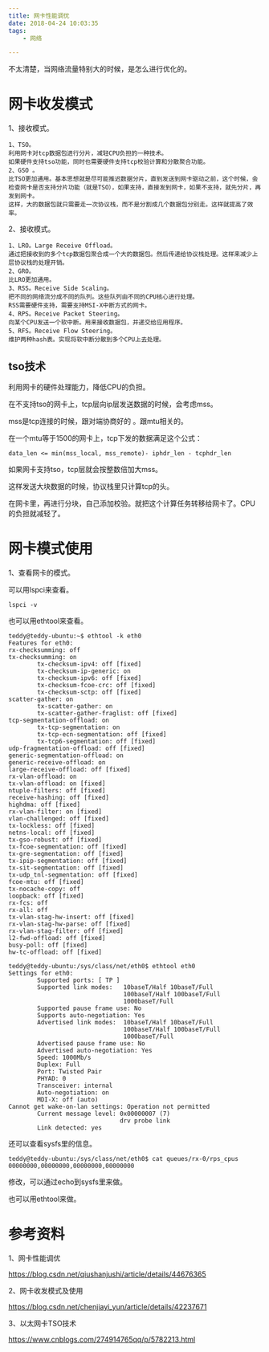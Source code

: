 ```yaml
---
title: 网卡性能调优
date: 2018-04-24 10:03:35
tags:
	- 网络

---
```




不太清楚，当网络流量特别大的时候，是怎么进行优化的。



# 网卡收发模式

1、接收模式。

```
1、TSO。
利用网卡对tcp数据包进行分片，减轻CPU负担的一种技术。
如果硬件支持tso功能，同时也需要硬件支持tcp校验计算和分散聚合功能。
2、GSO 。
比TSO更加通用。基本思想就是尽可能推迟数据分片，直到发送到网卡驱动之前，这个时候，会检查网卡是否支持分片功能（就是TSO），如果支持，直接发到网卡，如果不支持，就先分片，再发到网卡。
这样，大的数据包就只需要走一次协议栈，而不是分割成几个数据包分别走。这样就提高了效率。
```

2、接收模式。

```
1、LRO。Large Receive Offload。
通过把接收到的多个tcp数据包聚合成一个大的数据包。然后传递给协议栈处理。这样来减少上层协议栈的处理开销。
2、GRO。
比LRO更加通用。
3、RSS。Receive Side Scaling。
把不同的网络流分成不同的队列。这些队列由不同的CPU核心进行处理。
RSS需要硬件支持，需要支持MSI-X中断方式的网卡。
4、RPS。Receive Packet Steering。
向某个CPU发送一个软中断。用来接收数据包，并递交给应用程序。
5、RFS。Receive Flow Steering。
维护两种hash表。实现将软中断分散到多个CPU上去处理。
```

## tso技术

利用网卡的硬件处理能力，降低CPU的负担。

在不支持tso的网卡上，tcp层向ip层发送数据的时候，会考虑mss。

mss是tcp连接的时候，跟对端协商好的 。跟mtu相关的。

在一个mtu等于1500的网卡上，tcp下发的数据满足这个公式：

```
data_len <= min(mss_local, mss_remote)- iphdr_len - tcphdr_len
```

如果网卡支持tso，tcp层就会按整数倍加大mss。

这样发送大块数据的时候，协议栈里只计算tcp的头。

在网卡里，再进行分块，自己添加校验。就把这个计算任务转移给网卡了。CPU的负担就减轻了。



# 网卡模式使用

1、查看网卡的模式。

可以用lspci来查看。

```
lspci -v
```

也可以用ethtool来查看。

```
teddy@teddy-ubuntu:~$ ethtool -k eth0
Features for eth0:
rx-checksumming: off
tx-checksumming: on
        tx-checksum-ipv4: off [fixed]
        tx-checksum-ip-generic: on
        tx-checksum-ipv6: off [fixed]
        tx-checksum-fcoe-crc: off [fixed]
        tx-checksum-sctp: off [fixed]
scatter-gather: on
        tx-scatter-gather: on
        tx-scatter-gather-fraglist: off [fixed]
tcp-segmentation-offload: on
        tx-tcp-segmentation: on
        tx-tcp-ecn-segmentation: off [fixed]
        tx-tcp6-segmentation: off [fixed]
udp-fragmentation-offload: off [fixed]
generic-segmentation-offload: on
generic-receive-offload: on
large-receive-offload: off [fixed]
rx-vlan-offload: on
tx-vlan-offload: on [fixed]
ntuple-filters: off [fixed]
receive-hashing: off [fixed]
highdma: off [fixed]
rx-vlan-filter: on [fixed]
vlan-challenged: off [fixed]
tx-lockless: off [fixed]
netns-local: off [fixed]
tx-gso-robust: off [fixed]
tx-fcoe-segmentation: off [fixed]
tx-gre-segmentation: off [fixed]
tx-ipip-segmentation: off [fixed]
tx-sit-segmentation: off [fixed]
tx-udp_tnl-segmentation: off [fixed]
fcoe-mtu: off [fixed]
tx-nocache-copy: off
loopback: off [fixed]
rx-fcs: off
rx-all: off
tx-vlan-stag-hw-insert: off [fixed]
rx-vlan-stag-hw-parse: off [fixed]
rx-vlan-stag-filter: off [fixed]
l2-fwd-offload: off [fixed]
busy-poll: off [fixed]
hw-tc-offload: off [fixed]
```

```
teddy@teddy-ubuntu:/sys/class/net/eth0$ ethtool eth0
Settings for eth0:
        Supported ports: [ TP ]
        Supported link modes:   10baseT/Half 10baseT/Full 
                                100baseT/Half 100baseT/Full 
                                1000baseT/Full 
        Supported pause frame use: No
        Supports auto-negotiation: Yes
        Advertised link modes:  10baseT/Half 10baseT/Full 
                                100baseT/Half 100baseT/Full 
                                1000baseT/Full 
        Advertised pause frame use: No
        Advertised auto-negotiation: Yes
        Speed: 1000Mb/s
        Duplex: Full
        Port: Twisted Pair
        PHYAD: 0
        Transceiver: internal
        Auto-negotiation: on
        MDI-X: off (auto)
Cannot get wake-on-lan settings: Operation not permitted
        Current message level: 0x00000007 (7)
                               drv probe link
        Link detected: yes
```



还可以查看sysfs里的信息。

```
teddy@teddy-ubuntu:/sys/class/net/eth0$ cat queues/rx-0/rps_cpus 
00000000,00000000,00000000,00000000
```

修改，可以通过echo到sysfs里来做。

也可以用ethtool来做。



# 参考资料

1、网卡性能调优

https://blog.csdn.net/qiushanjushi/article/details/44676365

2、网卡收发模式及使用

https://blog.csdn.net/chenjiayi_yun/article/details/42237671

3、以太网卡TSO技术

https://www.cnblogs.com/274914765qq/p/5782213.html